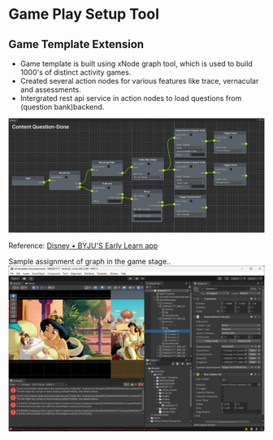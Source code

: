 # Game Play Setup Tool
## Game Template Extension
* Game template is built using xNode graph tool, which is used to build 1000's of distinct activity games.
* Created several action nodes for various features like trace, vernacular and assessments.
* Intergrated rest api service in action nodes to load questions from (question bank)backend.


![Sample](images/graph_full.png) 

Reference:
[Disney • BYJU'S Early Learn app](https://play.google.com/store/apps/details?id=com.byjus.k3&hl=en_IN&gl=US)

Sample assignment of graph in the game stage.. 
![Sample](images/game_elements.png) 